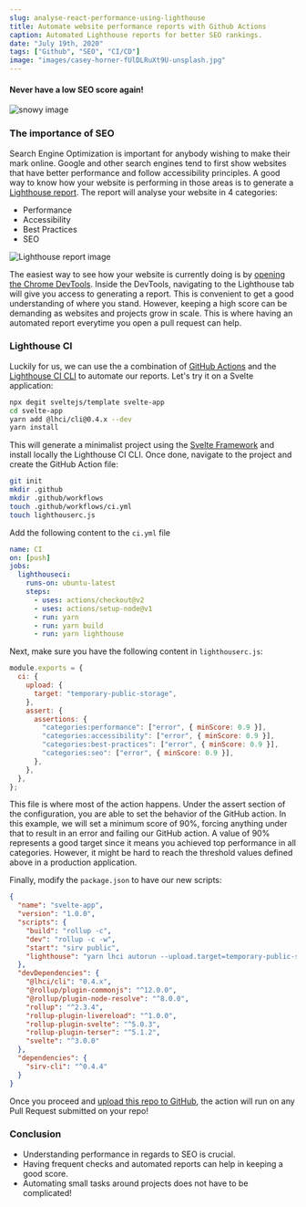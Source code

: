 ```yaml
---
slug: analyse-react-performance-using-lighthouse
title: Automate website performance reports with Github Actions
caption: Automated Lighthouse reports for better SEO rankings.
date: "July 19th, 2020"
tags: ["Github", "SEO", "CI/CD"]
image: "images/casey-horner-fUlDLRuXt9U-unsplash.jpg"
---
```


#### **Never have a low SEO score again!**

![snowy image](images/dan-meyers-YTvAi5nRWdc-unsplash.jpg)

### **The importance of SEO**

Search Engine Optimization is important for anybody wishing to make their mark online. Google and other search engines tend to first show websites that have better performance and follow accessibility principles. A good way to know how your website is performing in those areas is to generate a [Lighthouse report](https://github.com/GoogleChrome/lighthouse). The report will analyse your website in 4 categories:

- Performance
- Accessibility
- Best Practices
- SEO

![Lighthouse report image](images/lighthouse.png)

The easiest way to see how your website is currently doing is by [opening the Chrome DevTools](https://developers.google.com/web/tools/chrome-devtools/open). Inside the DevTools, navigating to the Lighthouse tab will give you access to generating a report. This is convenient to get a good understanding of where you stand. However, keeping a high score can be demanding as websites and projects grow in scale. This is where having an automated report everytime you open a pull request can help.

### **Lighthouse CI**

Luckily for us, we can use the a combination of [GitHub Actions](https://github.com/features/actions) and the [Lighthouse CI CLI](https://www.npmjs.com/package/@lhci/cli) to automate our reports. Let's try it on a Svelte application:

```bash
npx degit sveltejs/template svelte-app
cd svelte-app
yarn add @lhci/cli@0.4.x --dev
yarn install
```

This will generate a minimalist project using the [Svelte Framework](https://svelte.dev/) and install locally the Lighthouse CI CLI. Once done, navigate to the project and create the GitHub Action file:

```bash
git init
mkdir .github
mkdir .github/workflows
touch .github/workflows/ci.yml
touch lighthouserc.js
```

Add the following content to the `ci.yml` file

```yml
name: CI
on: [push]
jobs:
  lighthouseci:
    runs-on: ubuntu-latest
    steps:
      - uses: actions/checkout@v2
      - uses: actions/setup-node@v1
      - run: yarn
      - run: yarn build
      - run: yarn lighthouse
```

Next, make sure you have the following content in `lighthouserc.js`:

```javascript
module.exports = {
  ci: {
    upload: {
      target: "temporary-public-storage",
    },
    assert: {
      assertions: {
        "categories:performance": ["error", { minScore: 0.9 }],
        "categories:accessibility": ["error", { minScore: 0.9 }],
        "categories:best-practices": ["error", { minScore: 0.9 }],
        "categories:seo": ["error", { minScore: 0.9 }],
      },
    },
  },
};
```

This file is where most of the action happens. Under the assert section of the configuration, you are able to set the behavior of the GitHub action. In this example, we will set a minimum score of 90%, forcing anything under that to result in an error and failing our GitHub action. A value of 90% represents a good target since it means you achieved top performance in all categories. However, it might be hard to reach the threshold values defined above in a production application.

Finally, modify the `package.json` to have our new scripts:

```json
{
  "name": "svelte-app",
  "version": "1.0.0",
  "scripts": {
    "build": "rollup -c",
    "dev": "rollup -c -w",
    "start": "sirv public",
    "lighthouse": "yarn lhci autorun --upload.target=temporary-public-storage"
  },
  "devDependencies": {
    "@lhci/cli": "0.4.x",
    "@rollup/plugin-commonjs": "^12.0.0",
    "@rollup/plugin-node-resolve": "^8.0.0",
    "rollup": "^2.3.4",
    "rollup-plugin-livereload": "^1.0.0",
    "rollup-plugin-svelte": "^5.0.3",
    "rollup-plugin-terser": "^5.1.2",
    "svelte": "^3.0.0"
  },
  "dependencies": {
    "sirv-cli": "^0.4.4"
  }
}
```

Once you proceed and [upload this repo to GitHub](https://docs.github.com/en/github/getting-started-with-github/create-a-repo), the action will run on any Pull Request submitted on your repo!

### **Conclusion**

- Understanding performance in regards to SEO is crucial.
- Having frequent checks and automated reports can help in keeping a good score.
- Automating small tasks around projects does not have to be complicated!
